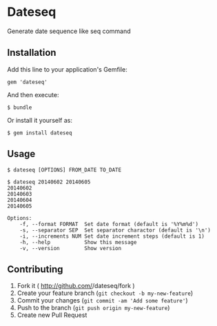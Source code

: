 # Dateseq

Generate date sequence like seq command

## Installation

Add this line to your application's Gemfile:

    gem 'dateseq'

And then execute:

    $ bundle

Or install it yourself as:

    $ gem install dateseq

## Usage

    $ dateseq [OPTIONS] FROM_DATE TO_DATE

    $ dateseq 20140602 20140605
    20140602
    20140603
    20140604
    20140605

    Options:
        -f, --format FORMAT  Set date format (default is '%Y%m%d')
        -s, --separator SEP  Set separator charactor (default is '\n')
        -i, --increments NUM Set date increment steps (default is 1)
        -h, --help           Show this message
        -v, --version        Show version

## Contributing

1. Fork it ( http://github.com/<my-github-username>/dateseq/fork )
2. Create your feature branch (`git checkout -b my-new-feature`)
3. Commit your changes (`git commit -am 'Add some feature'`)
4. Push to the branch (`git push origin my-new-feature`)
5. Create new Pull Request
